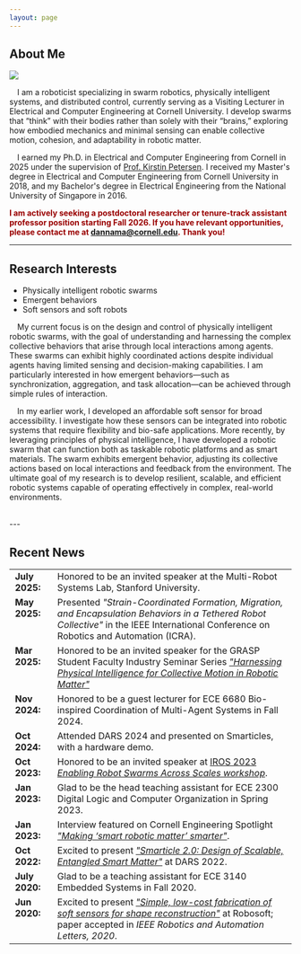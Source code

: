 ```yaml
---
layout: page
---
```


## About Me
<img src="https://www.dannama.com/images/homePage.JPG" class="floatpic">

<p style="text-indent: 1em;"> I am a roboticist specializing in swarm robotics, physically intelligent systems, and distributed control, currently serving as a Visiting Lecturer in Electrical and Computer Engineering at Cornell University. I develop swarms that “think” with their bodies rather than solely with their “brains,” exploring how embodied mechanics and minimal sensing can enable collective motion, cohesion, and adaptability in robotic matter.</p>

<p style="text-indent: 1em;">
  I earned my Ph.D. in Electrical and Computer Engineering from Cornell in 2025 under the supervision of <a href="https://cei.ece.cornell.edu/members/kirstin-h-petersen/">Prof. Kirstin Petersen</a>. I received my Master's degree in Electrical and Computer Engineering from Cornell University in 2018, and my Bachelor's degree in Electrical Engineering from the National University of Singapore in 2016.
</p>
<span style="color: #990000; font-weight: bold;">I am actively seeking a postdoctoral researcher or tenure-track assistant professor position starting Fall 2026. If you have relevant opportunities, please contact me at <a href="mailto:dm797@cornell.edu">dannama@cornell.edu</a>. Thank you!</span>

---
## Research Interests

- Physically intelligent robotic swarms
- Emergent behaviors
- Soft sensors and soft robots

<p style="text-indent: 1em;"> My current focus is on the design and control of physically intelligent robotic swarms, with the goal of understanding and harnessing the complex collective behaviors that arise through local interactions among agents. These swarms can exhibit highly coordinated actions despite individual agents having limited sensing and decision-making capabilities. I am particularly interested in how emergent behaviors—such as synchronization, aggregation, and task allocation—can be achieved through simple rules of interaction.</p>
<p style="text-indent: 1em;"> In my earlier work, I developed an affordable soft sensor for broad accessibility. I investigate how these sensors can be integrated into robotic systems that require flexibility and bio-safe applications. More recently, by leveraging principles of physical intelligence, I have developed a robotic swarm that can function both as taskable robotic platforms and as smart materials. The swarm exhibits emergent behavior, adjusting its collective actions based on local interactions and feedback from the environment. The ultimate goal of my research is to develop resilient, scalable, and efficient robotic systems capable of operating effectively in complex, real-world environments.</p>
<br>
---


## Recent News

<table style="width:100%; border-collapse: collapse; border: none;">
  <tr>
    <td style="width:15%; padding-right: 10px; vertical-align: top; font-weight: bold; text-align: left; padding-left: 10px;"><strong>July 2025:</strong></td>
    <td style="text-align: left; padding-left: 10px;">Honored to be an invited speaker at the Multi-Robot Systems Lab, Stanford University.</td>
  </tr>
  <tr>
    <td style="width:15%; padding-right: 10px; vertical-align: top; font-weight: bold; text-align: left; padding-left: 10px;"><strong>May 2025:</strong></td>
    <td style="text-align: left; padding-left: 10px;">Presented <i>"Strain-Coordinated Formation, Migration, and Encapsulation Behaviors in a Tethered Robot Collective"</i> in the IEEE International Conference on Robotics and Automation (ICRA).</td>
  </tr>
  <tr>
    <td style="width:15%; padding-right: 10px; vertical-align: top; font-weight: bold; text-align: left; padding-left: 10px;"><strong>Mar 2025:</strong></td>
    <td style="text-align: left; padding-left: 10px;">Honored to be an invited speaker for the GRASP Student Faculty Industry Seminar Series <a href="https://www.grasp.upenn.edu/events/spring-2025-grasp-sfi-danna-ma/"><i>"Harnessing Physical Intelligence for Collective Motion in Robotic Matter"</i></a></td>
  </tr>
  <tr>
    <td style="width:15%; padding-right: 10px; vertical-align: top; font-weight: bold; text-align: left; padding-left: 10px;"><strong>Nov 2024:</strong></td>
    <td style="text-align: left; padding-left: 10px;">Honored to be a guest lecturer for ECE 6680 Bio-inspired Coordination of Multi-Agent Systems in Fall 2024.</td>
  </tr>
  <tr>
    <td style="width:15%; padding-right: 10px; vertical-align: top; font-weight: bold; text-align: left; padding-left: 10px;"><strong>Oct 2024:</strong></td>
    <td style="text-align: left; padding-left: 10px;">Attended DARS 2024 and presented on Smarticles, with a hardware demo.</td>
  </tr>
  <tr>
    <td style="width:15%; padding-right: 10px; vertical-align: top; font-weight: bold; text-align: left; padding-left: 10px;"><strong>Oct 2023:</strong></td>
    <td style="text-align: left; padding-left: 10px;">Honored to be an invited speaker at <a href="https://swarmsatallscales.weebly.com/schedule.html">IROS 2023 <i>Enabling Robot Swarms Across Scales workshop</i></a>.</td>
  </tr>
  <tr>
    <td style="width:15%; padding-right: 10px; vertical-align: top; font-weight: bold; text-align: left; padding-left: 10px;"><strong>Jan 2023:</strong></td>
    <td style="text-align: left; padding-left: 10px;">Glad to be the head teaching assistant for ECE 2300 Digital Logic and Computer Organization in Spring 2023.</td>
  </tr>
  <tr>
    <td style="width:15%; padding-right: 10px; vertical-align: top; font-weight: bold; text-align: left; padding-left: 10px;"><strong>Jan 2023:</strong></td>
    <td style="text-align: left; padding-left: 10px;">Interview featured on Cornell Engineering Spotlight <a href="https://www.engineering.cornell.edu/spotlights/making-smart-robotic-matter-smarter"><i>"Making ‘smart robotic matter’ smarter"</i></a>.</td>
  </tr>
  <tr>
    <td style="width:15%; padding-right: 10px; vertical-align: top; font-weight: bold; text-align: left; padding-left: 10px;"><strong>Oct 2022:</strong></td>
    <td style="text-align: left; padding-left: 10px;">Excited to present <a href="https://link.springer.com/chapter/10.1007/978-3-031-51497-5_36"><i>"Smarticle 2.0: Design of Scalable, Entangled Smart Matter"</i></a> at DARS 2022.</td>
  </tr>
  <tr>
    <td style="width:15%; padding-right: 10px; vertical-align: top; font-weight: bold; text-align: left; padding-left: 10px;"><strong>July 2020:</strong></td>
    <td style="text-align: left; padding-left: 10px;">Glad to be a teaching assistant for ECE 3140 Embedded Systems in Fall 2020.</td>
  </tr>
  <tr>
    <td style="width:15%; padding-right: 10px; vertical-align: top; font-weight: bold; text-align: left; padding-left: 10px;"><strong>Jun 2020:</strong></td>
    <td style="text-align: left; padding-left: 10px;">Excited to present <a href="https://ieeexplore.ieee.org/abstract/document/9067833"><i>"Simple, low-cost fabrication of soft sensors for shape reconstruction"</i></a> at Robosoft; paper accepted in <i>IEEE Robotics and Automation Letters, 2020</i>.</td>
  </tr>
</table>


<br>



